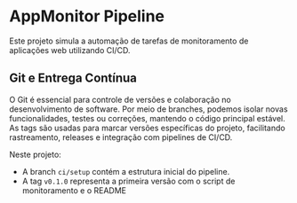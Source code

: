 # AppMonitor Pipeline

Este projeto simula a automação de tarefas de monitoramento de aplicações web utilizando CI/CD.

## Git e Entrega Contínua

O Git é essencial para controle de versões e colaboração no desenvolvimento de software. Por meio de branches, podemos isolar novas funcionalidades, testes ou correções, mantendo o código principal estável. As tags são usadas para marcar versões específicas do projeto, facilitando rastreamento, releases e integração com pipelines de CI/CD.

Neste projeto:

- A branch `ci/setup` contém a estrutura inicial do pipeline.
- A tag `v0.1.0` representa a primeira versão com o script de monitoramento e o README
